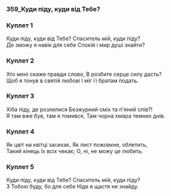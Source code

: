 ### 359_Куди піду, куди від Тебе?
### Куплет 1
Куди піду, куди від Тебе?  Спаситель мій, куди піду? <br/>Де зможу я навік для себе  Спокій і мир душі знайти?
### Куплет 2
Хто мені скаже правди слово, В розбите серце силу дасть? <br/>Щоб я тонув в святій любові І міг її братам подать.
### Куплет 3
Хіба піду, де розлилися Безжурний сміх та п'яний спів?! <br/>Я там вже був, там я томився, Там чорна хмара темних днів.
### Куплет 4
Як цвіт на квітці засихає, Як лист пожовкне, облетить, <br/>Такий кінець їх всіх чекає; О, ні, не можу це любить.
### Куплет 5
Куди піду, куди від Тебе? Спаситель мій, куди піду? <br/>З Тобою буду, бо для себе Ніде я щастя не знайду.
